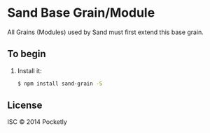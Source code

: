 # Sand Base Grain/Module
All Grains (Modules) used by Sand must first extend this base grain.

## To begin

 1. Install it:

    ```bash
    $ npm install sand-grain -S
    ```
    
## License
ISC &copy; 2014 Pocketly